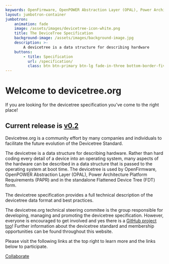 ```yaml
---
keywords: OpenFirmware, OpenPOWER Abstraction Layer (OPAL), Power Architecture Platform Requirements (PAPR), Flattened Device Tree (FDT), Devicetree, Specification, data, structure
layout: jumbotron-container
jumbotron:
    animation: fade
    image: /assets/images/devicetree-icon-white.png
    title: The DeviceTree Specification
    background-image: /assets/images/background-image.jpg
    description: >-
        A devicetree is a data structure for describing hardware
    buttons:
        - title: Specification
          url: /specification/
          class: btn btn-primary btn-lg fade-in-three bottom-border-five
---
```

<div class="text-center" markdown="1">

# Welcome to devicetree.org

If you are looking for the devicetree specification you’ve come to the right place!

## Current release is [v0.2](https://github.com/devicetree-org/devicetree-specification/releases/tag/v0.2)

Devicetree.org is a community effort by many companies and individuals to facilitate the future evolution of the Devicetree Standard.

The devicetree is a data structure for describing hardware. Rather than hard coding every detail of a device into an operating system, many aspects of the hardware can be described in a data structure that is passed to the operating system at boot time. The devicetree is used by OpenFirmware, OpenPOWER Abstraction Layer (OPAL), Power Architecture Platform Requirements (PAPR) and in the standalone Flattened Device Tree (FDT) form.

The devicetree specification provides a full technical description of the devicetree data format and best practices.

The devicetree.org technical steering commitee is the group responsible for developing, managing and promoting the devicetree specification. However, everyone is encouraged to get involved and yes there is a [GitHub project too](https://github.com/devicetree-org/devicetree-specification)! Further information about the devicetree standard and membership opportunities can be found throughout this website.

Please visit the following links at the top right to learn more and the links below to participate.

<a href="/collaborate/" class="collaborate-button center-block">Collaborate</a>

</div>
